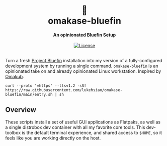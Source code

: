 <h1 align="center">
    🍣<br>
    omakase-bluefin
</h1>
<div align="center">
    <strong>An opinionated Bluefin Setup</strong>
</div>
<br>
<div align="center">
  <a href="https://github.com/lukehsiao/omakase-bluefin/blob/main/LICENSE.md">
    <img src="https://img.shields.io/badge/license-BlueOak--1.0.0-whitesmoke" alt="License">
  </a>
</div>
<br>

Turn a fresh [Project Bluefin](https://projectbluefin.io/) installation into my version of a fully-configured development system by running a single command.
`omakase-bluefin` is an opinionated take on and already opinionated Linux workstation.
Inspired by [Omakub](https://omakub.org/).

```
curl --proto '=https' --tlsv1.2 -sSf https://raw.githubusercontent.com/lukehsiao/omakase-bluefin/main/entry.sh | sh
```

## Overview

These scripts install a set of useful GUI applications as Flatpaks, as well as a single distrobox dev container with all my favorite core tools.
This dev-toolbox is the default terminal experience, and shared access to `$HOME`, so it feels like you are working directly on the host.

